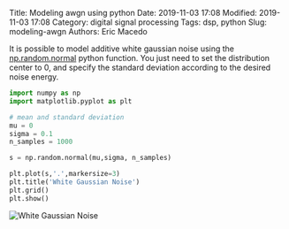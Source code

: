Title: Modeling awgn using python
Date: 2019-11-03 17:08
Modified: 2019-11-03 17:08
Category: digital signal processing
Tags: dsp, python
Slug: modeling-awgn
Authors: Eric Macedo

It is possible to model additive white gaussian noise using the 
[np.random.normal](https://numpy.org/doc/stable/reference/random/generated/numpy.random.normal.html)
python function. You just need to set the distribution center to 0, and specify
the standard deviation according to the desired noise energy.


```python
import numpy as np
import matplotlib.pyplot as plt

# mean and standard deviation
mu = 0
sigma = 0.1
n_samples = 1000 

s = np.random.normal(mu,sigma, n_samples)

plt.plot(s,'.',markersize=3)
plt.title('White Gaussian Noise')
plt.grid()
plt.show()
```

![White Gaussian Noise](images/modeling_awgn.png)

